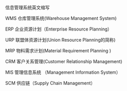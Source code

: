 
信息管理系统英文缩写

WMS  仓库管理系统(Warehouse Management System)

ERP  企业资源计划（Enterprise Resource Planning）

URP 联盟体资源计划(Union Resource Planning的简称)

MRP  物料需求计划(Material Requirement Planning )

CRM  客户关系管理(Customer Relationship Management)

MIS 管理信息系统 （Management Information System）

SCM  供应链（Supply Chain Management）